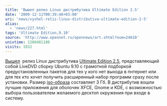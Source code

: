 ```yaml
---
title: 'Вышел релиз Linux дистрибутива Ultimate Edition 2.5'
date: '2009-12-11T00:39:46+03:00'
uri: 'news/vyshel-reliz-linux-distributiva-ultimate-edition-2-5'
alias: 
  - 'news/227.html'
tags: 'Ultimate Edition,9.10'
source: 'http://www.opennet.ru/opennews/art.shtml?num=24618'
unixtime: 1260481186
visits: 1032
---
```

[Вышел](http://ultimateedition.info/ultimate_edition/ultimate-edition-2-5/)  релиз Linux дистрибутива [Ultimate Edition 2.5](http://ultimateedition.info/), представляющий собой LiveDVD сборку Ubuntu 9.10 с грамотной подборкой предустановленных пакетов для тех у кого нет выхода в пнтернет или для тех кто хочет получить расширенный набор программ сразу после установки. Размер [iso-образа](http://downloads.sourceforge.net/ue-distro/ultimate-edition-2.5-x86.iso) составляет 3 Гб. В дистрибутив вошли лучшие приложения для оболочек XFCE, Gnome и KDE, с возможностью выбора пользователем желаемого десктоп окружения при входе в систему.
